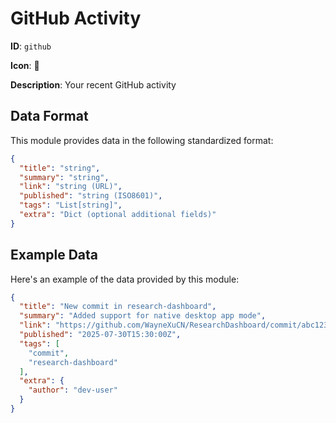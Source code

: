 # GitHub Activity

**ID**: `github`

**Icon**: 🐙

**Description**: Your recent GitHub activity

## Data Format

This module provides data in the following standardized format:

```json
{
  "title": "string",
  "summary": "string",
  "link": "string (URL)",
  "published": "string (ISO8601)",
  "tags": "List[string]",
  "extra": "Dict (optional additional fields)"
}
```

## Example Data

Here's an example of the data provided by this module:

```json
{
  "title": "New commit in research-dashboard",
  "summary": "Added support for native desktop app mode",
  "link": "https://github.com/WayneXuCN/ResearchDashboard/commit/abc123",
  "published": "2025-07-30T15:30:00Z",
  "tags": [
    "commit",
    "research-dashboard"
  ],
  "extra": {
    "author": "dev-user"
  }
}
```
